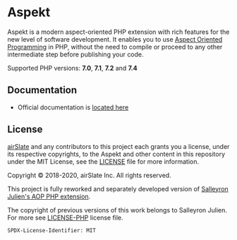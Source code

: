 # Aspekt

Aspekt is a modern aspect-oriented PHP extension with rich features for the new
level of software development. It enables you to use [Aspect Oriented
Programming](https://en.wikipedia.org/wiki/Aspect-oriented_programming) in PHP,
without the need to compile or proceed to any other intermediate step before
publishing your code.

Supported PHP versions: **7.0**, **7.1**, **7.2** and **7.4**

Documentation
-------------
* Official documentation is [located here](./doc)

License
-------

[airSlate](https://airslate.com/) and any contributors to this project each
grants you a license, under its respective copyrights, to the Aspekt and other
content in this repository under the MIT License, see the [LICENSE](./LICENSE)
file for more information.<br>

Copyright © 2018-2020, airSlate Inc. All rights reserved.<br>

This project is fully reworked and separately developed version of [Salleyron
Julien's AOP PHP extension](https://github.com/AOP-PHP/AOP).<br>

The copyright of previous versions of this work belongs to Salleyron Julien. For
more see [LICENSE-PHP](./LICENSE-PHP) license file.

`SPDX-License-Identifier: MIT`

[1]: https://en.wikipedia.org/wiki/Aspect-oriented_programming
